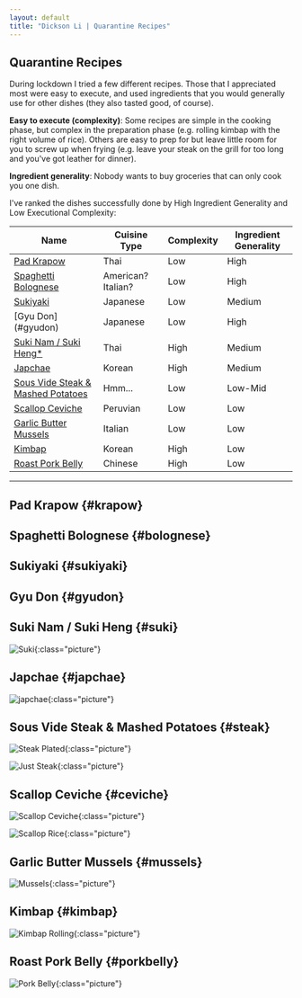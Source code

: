 ```yaml
---
layout: default
title: "Dickson Li | Quarantine Recipes"
---
```


## Quarantine Recipes

During lockdown I tried a few different recipes. Those that I appreciated most were easy to execute, and used ingredients that you would generally use for other dishes (they also tasted good, of course). 

**Easy to execute (complexity)**:  Some recipes are simple in the cooking phase, but complex in the preparation phase (e.g. rolling kimbap with the right volume of rice). Others are easy to prep for but leave little room for you to screw up when frying (e.g. leave your steak on the grill for too long and you've got leather for dinner).

**Ingredient generality**: Nobody wants to buy groceries that can only cook you one dish.

I've ranked the dishes successfully done by High Ingredient Generality and Low Executional Complexity: 

Name | Cuisine Type | Complexity | Ingredient Generality |
---------|--------|------------| ----
[Pad Krapow](#krapow) | Thai | Low | High
[Spaghetti Bolognese](#bolognese) | American? Italian? | Low | High
[Sukiyaki](#sukiyaki) | Japanese | Low | Medium
[Gyu Don] (#gyudon) | Japanese | Low | High
[Suki Nam / Suki Heng*](#suki) | Thai | High | Medium
[Japchae](#japchae) | Korean | High | Medium
[Sous Vide Steak & Mashed Potatoes](#steak) | Hmm... | Low | Low-Mid
[Scallop Ceviche](#ceviche) | Peruvian | Low | Low
[Garlic Butter Mussels](#mussels) | Italian | Low | Low
[Kimbap](#kimbap) | Korean | High | Low
[Roast Pork Belly](#porkbelly) | Chinese | High | Low

---

## Pad Krapow {#krapow}

## Spaghetti Bolognese {#bolognese}
## Sukiyaki {#sukiyaki}
## Gyu Don {#gyudon}
## Suki Nam / Suki Heng {#suki}

![Suki](images/recipes/suki.jpg){:class="picture"}

## Japchae {#japchae}

![japchae](images/recipes/japchae_kimbap.jpg){:class="picture"}

## Sous Vide Steak & Mashed Potatoes {#steak}

![Steak Plated](images/recipes/steak_plated.jpg){:class="picture"}

![Just Steak](images/recipes/just_steak.jpg){:class="picture"}

## Scallop Ceviche {#ceviche}

![Scallop Ceviche](images/recipes/scallop_ceviche.jpg){:class="picture"}

![Scallop Rice](images/recipes/scallop_rice_seaweed.jpg){:class="picture"}

## Garlic Butter Mussels {#mussels}

![Mussels](images/recipes/garlic_butter_mussels.jpg){:class="picture"}

## Kimbap {#kimbap}

![Kimbap Rolling](images/recipes/kimbap_rolling.jpg){:class="picture"}


## Roast Pork Belly {#porkbelly}

![Pork Belly](images/recipes/pork_belly.jpg){:class="picture"}
